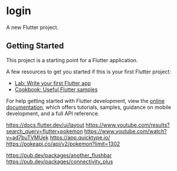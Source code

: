 # login

A new Flutter project.

## Getting Started

This project is a starting point for a Flutter application.

A few resources to get you started if this is your first Flutter project:

- [Lab: Write your first Flutter app](https://docs.flutter.dev/get-started/codelab)
- [Cookbook: Useful Flutter samples](https://docs.flutter.dev/cookbook)

For help getting started with Flutter development, view the
[online documentation](https://docs.flutter.dev/), which offers tutorials,
samples, guidance on mobile development, and a full API reference.

https://docs.flutter.dev/ui/layout
https://www.youtube.com/results?search_query=flutter+pokemon
https://www.youtube.com/watch?v=ad7buTVMUek
https://app.quicktype.io/
https://pokeapi.co/api/v2/pokemon?limit=1302

https://pub.dev/packages/another_flushbar
https://pub.dev/packages/connectivity_plus